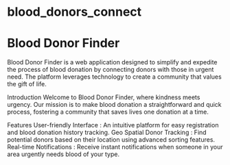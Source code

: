 # blood_donors_connect
# Blood Donor Finder

Blood Donor Finder is a web application designed to simplify and expedite the process of blood donation by connecting donors with those in urgent need. The platform leverages technology to create a community that values the gift of life.

 Introduction
Welcome to Blood Donor Finder, where kindness meets urgency. Our mission is to make blood donation a straightforward and quick process, fostering a community that saves lives one donation at a time.

 Features
User-friendly Interface : An intuitive platform for easy registration and blood donation history tracking.
Geo Spatial Donor Tracking : Find potential donors based on their location using advanced sorting features.
Real-time Notifications : Receive instant notifications when someone in your area urgently needs blood of your type.

